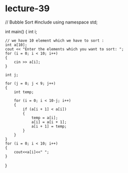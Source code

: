 # lecture-39
// Bubble Sort
#include <iostream>
using namespace std;

int main()
{
    int i;

    // we have 10 element which we have to sort :
    int a[10];
    cout << "Enter the elements which you want to sort: ";
    for (i = 0; i < 10; i++)
    {
        cin >> a[i];
    }

    int j;

    for (j = 0; j < 9; j++)
    {
        int temp;

        for (i = 0; i < 10-j; i++)
        {
            if (a[i + 1] < a[i])
            {
                temp = a[i];
                a[i] = a[i + 1];
                a[i + 1] = temp;
            }
        }
    }
    for (i = 0; i < 10; i++)
    {
        cout<<a[i]<<" ";
    }
}
